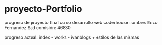 # proyecto-Portfolio
progreso de proyecto  final curso desarrollo web coderhouse
nombre:  Enzo Fernandez Sad
comisión: 46830

progreso actual:
index - works - ivanblogs + estilos de las mismas
